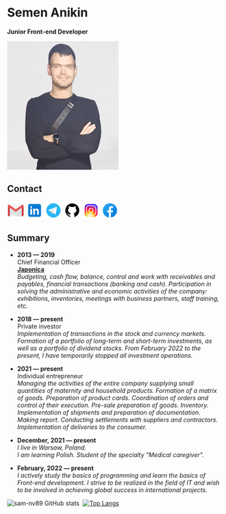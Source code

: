 # Semen Anikin  
**Junior Front-end Developer**  

[<img src="logos/Sam.png" alt="CV Photo" height="300" width="260"/>](Sam.png)

## Contact
<a href="mailto:sam.nv89@gmail.com" target="blank"><img src="logos/gmail.png" alt="Gmail" height="40" width="40"/></a>
<a href="https://linkedin.com/in/semen-anikin" target="blank"><img src="logos/linkedin.png" alt="Linkedin" height="40" width="40"/></a>
<a href="https://t.me/sam_nv" target="blank"><img src="logos/telegram.png" alt="Telegram" height="40" width="40"/></a>
<a href="https://github.com/sam-nv89" target="blank"><img src="logos/github.png" alt="Github" height="40" width="40"/></a>
<a href="https://www.instagram.com/simon.nv" target="blank"><img src="logos/instagram.png" alt="Instagram" height="40" width="40"/></a>
<a href="https://www.facebook.com/sam.anikin" target="blank"><img src="logos/facebook.png" alt="Facebook" height="40" width="40"/></a>

## Summary
* **2013 &mdash; 2019**  
Chief Financial Officer  
[**Japonica**](https://japonica.ru/)  
_Budgeting, cash flow, balance, control and work with receivables and payables, financial transactions (banking and cash). Participation in solving the administrative and economic activities of the company: exhibitions, inventories, meetings with business partners, staff training, etc._

* **2018 &mdash; present**  
Private investor  
_Implementation of transactions in the stock and currency markets. Formation of a portfolio of long-term and short-term investments, as well as a portfolio of dividend stocks.
From February 2022 to the present, I have temporarily stopped all investment operations._  

* **2021 &mdash; present**  
Individual entrepreneur  
_Managing the activities of the entire company supplying small quantities of maternity and household products.
Formation of a matrix of goods. Preparation of product cards. Coordination of orders and control of their execution. Pre-sale preparation of goods. Inventory. Implementation of shipments and preparation of documentation. Making report. Conducting settlements with suppliers and contractors. Implementation of deliveries to the consumer._

* **December, 2021 &mdash; present**  
_I live in Warsaw, Poland.  
I am learning Polish. Student of the specialty "Medical caregiver"._

* **February, 2022 &mdash; present**  
_I actively study the basics of programming and learn the basics of Front-end development. I strive to be realized in the field of IT and wish to be involved in achieving global success in international projects._

![sam-nv89 GitHub stats](https://github-readme-stats.vercel.app/api?username=sam-nv89&hide=contribs,prs)&nbsp; [![Top Langs](https://github-readme-stats.vercel.app/api/top-langs/?username=sam-nv89&langs_count=8)](https://github.com/anuraghazra/github-readme-stats)